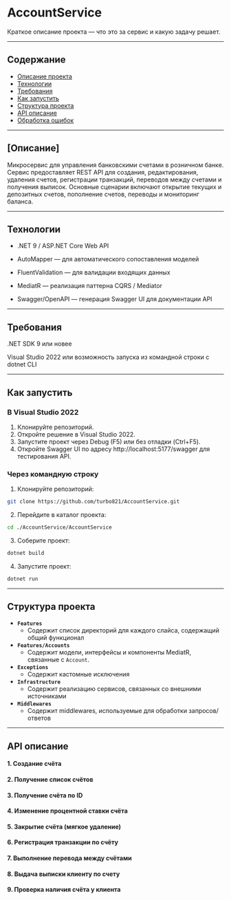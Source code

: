 # AccountService

Краткое описание проекта — что это за сервис и какую задачу решает.

---

## Содержание

- [Описание проекта](#описание)
- [Технологии](#технологии)
- [Требования](#требования)
- [Как запустить](#как-запустить)
- [Структура проекта](#структура-проекта)
- [API описание](#api-описание)
- [Обработка ошибок](#обработка-ошибок)

---

## [Описание]

Микросервис для управления банковскими счетами в розничном банке. Сервис предоставляет REST API для создания, редактирования, удаления счетов, регистрации транзакций, переводов между счетами и получения выписок. Основные сценарии включают открытие текущих и депозитных счетов, пополнение счетов, переводы и мониторинг баланса.

---

## Технологии

- .NET 9 / ASP.NET Core Web API

- AutoMapper — для автоматического сопоставления моделей

- FluentValidation — для валидации входящих данных

- MediatR — реализация паттерна CQRS / Mediator

- Swagger/OpenAPI — генерация Swagger UI для документации API

---

## Требования

.NET SDK 9 или новее

Visual Studio 2022 или возможность запуска из командной строки с dotnet CLI

---

## Как запустить

### В Visual Studio 2022
1. Клонируйте репозиторий.
2. Откройте решение в Visual Studio 2022.
3. Запустите проект через Debug (F5) или без отладки (Ctrl+F5).
4. Откройте Swagger UI по адресу http://localhost:5177/swagger для тестирования API.

### Через командную строку
1. Клонируйте репозиторий:
```bash
git clone https://github.com/turbo821/AccountService.git
```
2. Перейдите в каталог проекта:
```bash
cd ./AccountService/AccountService
```
3. Соберите проект:
```bash
dotnet build
```
4. Запустите проект:
```bash
dotnet run
```

---

## Структура проекта

- **`Features`**
  * Содержит список директорий для каждого слайса, содержащий общий функционал
- **`Features/Accounts`**
  * Содержит модели, интерфейсы и компоненты MediatR, связанные с `Account`.
- **`Exceptions`**
  * Содержит кастомные исключения
- **`Infrastructure`**
  * Содержит реализацию сервисов, связанных со внешними источниками
- **`Middlewares`**
  * Содержит middlewares, используемые для обработки запросов/ответов

---

## API описание

#### 1. Создание счёта

#### 2. Получение список счётов

#### 3. Получение счёта по ID

#### 4. Изменение процентной ставки счёта

#### 5. Закрытие счёта (мягкое удаление)

#### 6. Регистрация транзакции по счёту

#### 7. Выполнение перевода между счётами

#### 8. Выдача выписки клиенту по счету

#### 9. Проверка наличия счёта у клиента








